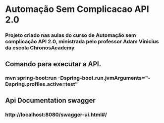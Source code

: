 # Automação Sem Complicacao API 2.0
### Projeto criado nas aulas do curso de Automação sem complicação API 2.0, ministrada pelo professor Adam Vinicius da escola ChronosAcademy

## Comando para executar a API.
### mvn spring-boot:run -Dspring-boot.run.jvmArguments="-Dspring.profiles.active=test"

## Api Documentation swagger
### http://localhost:8080/swagger-ui.html#/



